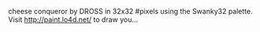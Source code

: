 cheese conqueror by DROSS in 32x32 #pixels using the Swanky32 palette. Visit http://paint.lo4d.net/ to draw you... 